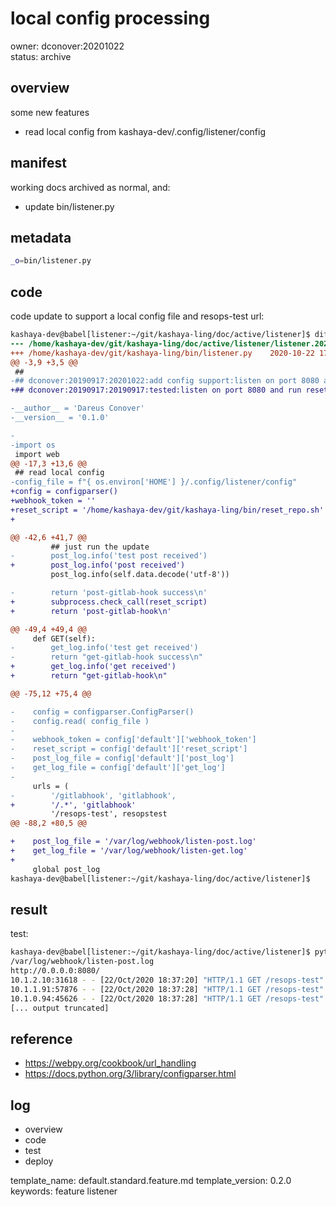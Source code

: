 # local config processing
owner: dconover:20201022   
status: archive


## overview
some new features
  - read local config from kashaya-dev/.config/listener/config


## manifest
working docs archived as normal, and:
  - update bin/listener.py


## metadata
```bash
_o=bin/listener.py
```


## code
code update to support a local config file and resops-test url:
```diff
kashaya-dev@babel[listener:~/git/kashaya-ling/doc/active/listener]$ diff -U1 -wB {$n,$o}
--- /home/kashaya-dev/git/kashaya-ling/doc/active/listener/listener.20201022.assets/listener.py    2020-10-22 18:43:34.693102291 -0400
+++ /home/kashaya-dev/git/kashaya-ling/bin/listener.py    2020-10-22 17:17:50.118003258 -0400
@@ -3,9 +3,5 @@
 ##
-## dconover:20190917:20201022:add config support:listen on port 8080 and run reset_repo.sh on post
+## dconover:20190917:20190917:tested:listen on port 8080 and run reset_repo.sh on post

-__author__ = 'Dareus Conover'
-__version__ = '0.1.0'

-
-import os
 import web
@@ -17,3 +13,6 @@
 ## read local config
-config_file = f"{ os.environ['HOME'] }/.config/listener/config"
+config = configparser()
+webhook_token = ''
+reset_script = '/home/kashaya-dev/git/kashaya-ling/bin/reset_repo.sh'
+

@@ -42,6 +41,7 @@
         ## just run the update
-        post_log.info('test post received')
+        post_log.info('post received')
         post_log.info(self.data.decode('utf-8'))

-        return 'post-gitlab-hook success\n'
+        subprocess.check_call(reset_script)
+        return 'post-gitlab-hook\n'

@@ -49,4 +49,4 @@
     def GET(self):
-        get_log.info('test get received')
-        return "get-gitlab-hook success\n"
+        get_log.info('get received')
+        return "get-gitlab-hook\n"

@@ -75,12 +75,4 @@

-    config = configparser.ConfigParser()
-    config.read( config_file )
-
-    webhook_token = config['default']['webhook_token']
-    reset_script = config['default']['reset_script']
-    post_log_file = config['default']['post_log']
-    get_log_file = config['default']['get_log']
-
     urls = (
-        '/gitlabhook', 'gitlabhook',
+        '/.*', 'gitlabhook'
         '/resops-test', resopstest
@@ -88,2 +80,5 @@

+    post_log_file = '/var/log/webhook/listen-post.log'
+    get_log_file = '/var/log/webhook/listen-get.log'
+
     global post_log
kashaya-dev@babel[listener:~/git/kashaya-ling/doc/active/listener]$
```


## result
test:
```bash
kashaya-dev@babel[listener:~/git/kashaya-ling/doc/active/listener]$ python3 $n
/var/log/webhook/listen-post.log
http://0.0.0.0:8080/
10.1.2.10:31618 - - [22/Oct/2020 18:37:20] "HTTP/1.1 GET /resops-test" - 200 OK
10.1.1.91:57876 - - [22/Oct/2020 18:37:28] "HTTP/1.1 GET /resops-test" - 200 OK
10.1.0.94:45626 - - [22/Oct/2020 18:37:28] "HTTP/1.1 GET /resops-test" - 200 OK
[... output truncated]
```


## reference
  - https://webpy.org/cookbook/url_handling
  - https://docs.python.org/3/library/configparser.html


## log
  - overview
  - code 
  - test 
  - deploy


template_name: default.standard.feature.md
template_version: 0.2.0   
keywords: feature listener
